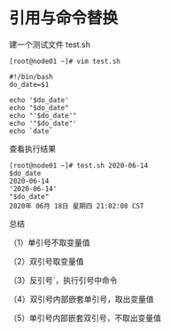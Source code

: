 # 引用与命令替换

建一个测试文件 test.sh

```shell
[root@node01 ~]# vim test.sh 
```

```shell
#!/bin/bash
do_date=$1

echo '$do_date'
echo "$do_date"
echo "'$do_date'"
echo '"$do_date"'
echo `date`
```

查看执行结果

```shell
[root@node01 ~]# test.sh 2020-06-14
$do_date
2020-06-14
'2020-06-14'
"$do_date"
2020年 06月 18日 星期四 21:02:08 CST
```

总结

（1）单引号不取变量值

（2）双引号取变量值

（3）反引号`，执行引号中命令

（4）双引号内部嵌套单引号，取出变量值

（5）单引号内部嵌套双引号，不取出变量值